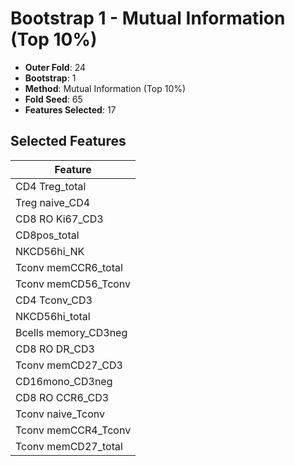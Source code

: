 # Bootstrap 1 - Mutual Information (Top 10%)

- **Outer Fold**: 24
- **Bootstrap**: 1
- **Method**: Mutual Information (Top 10%)
- **Fold Seed**: 65
- **Features Selected**: 17

## Selected Features

| Feature |
|---------|
| CD4 Treg_total |
| Treg naive_CD4 |
| CD8  RO Ki67_CD3 |
| CD8pos_total |
| NKCD56hi_NK |
| Tconv memCCR6_total |
| Tconv memCD56_Tconv |
| CD4 Tconv_CD3 |
| NKCD56hi_total |
| Bcells memory_CD3neg |
| CD8 RO DR_CD3 |
| Tconv memCD27_CD3 |
| CD16mono_CD3neg |
| CD8 RO CCR6_CD3 |
| Tconv naive_Tconv |
| Tconv memCCR4_Tconv |
| Tconv memCD27_total |
